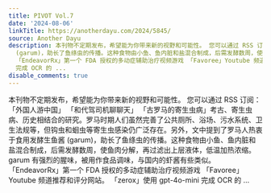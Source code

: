```yaml
---
title: PIVOT Vol.7
date: '2024-08-06'
linkTitle: https://anotherdayu.com/2024/5845/
source: Another Dayu
description: 本刊物不定期发布，希望能为你带来新的视野和可能性。 您可以通过 RSS 订阅： 「外国人游中国」 「和代驾司机聊聊天」 「古罗马的寄生虫病」考古、寄生虫病、历史相结合的研究。罗马时期人们虽然完善了公共厕所、浴场、污水系统、卫生法规等，但钩虫和蛔虫等寄生虫感染仍广泛存在。另外，文中提到了罗马人热衷于食用发酵生鱼酱
  (garum)，助长了鱼绦虫的传播。这种食物由小鱼、鱼内脏和盐混合制成，后需发酵数周，使鱼肉分解，再过滤出上层液体，低温加热浓缩。garum 有强烈的腥味，被用作食品调味，与国内的虾酱有些类似。
  「EndeavorRx」第一个 FDA 授权的多动症辅助治疗视频游戏 「Favoree」Youtube 频道推荐和评分网站。 「zerox」使用 gpt-4o-mini
  完成 OCR 的 ...
disable_comments: true
---
```

本刊物不定期发布，希望能为你带来新的视野和可能性。 您可以通过 RSS 订阅： 「外国人游中国」 「和代驾司机聊聊天」 「古罗马的寄生虫病」考古、寄生虫病、历史相结合的研究。罗马时期人们虽然完善了公共厕所、浴场、污水系统、卫生法规等，但钩虫和蛔虫等寄生虫感染仍广泛存在。另外，文中提到了罗马人热衷于食用发酵生鱼酱 (garum)，助长了鱼绦虫的传播。这种食物由小鱼、鱼内脏和盐混合制成，后需发酵数周，使鱼肉分解，再过滤出上层液体，低温加热浓缩。garum 有强烈的腥味，被用作食品调味，与国内的虾酱有些类似。 「EndeavorRx」第一个 FDA 授权的多动症辅助治疗视频游戏 「Favoree」Youtube 频道推荐和评分网站。 「zerox」使用 gpt-4o-mini 完成 OCR 的 ...